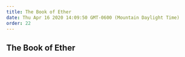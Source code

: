 ```yaml
---
title: The Book of Ether
date: Thu Apr 16 2020 14:09:50 GMT-0600 (Mountain Daylight Time)
order: 22
---
```


## The Book of Ether